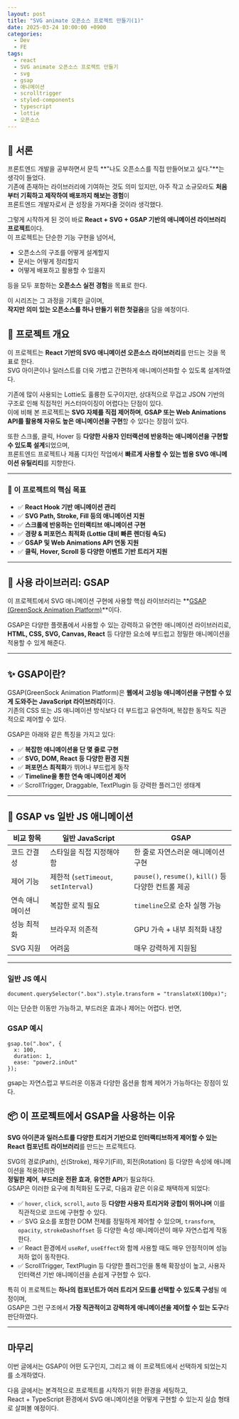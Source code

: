 ```yaml
---
layout: post
title: "SVG animate 오픈소스 프로젝트 만들기(1)"
date: 2025-03-24 10:00:00 +0900
categories:
  - Dev
  - FE
tags:
  - react
  - SVG animate 오픈소스 프로젝트 만들기
  - svg
  - gsap
  - 애니메이션
  - scrolltrigger
  - styled-components
  - typescript
  - lottie
  - 오픈소스
---
```


## 📝 서론

프론트엔드 개발을 공부하면서 문득 **"나도 오픈소스를 직접 만들어보고 싶다."**는 생각이 들었다.  
기존에 존재하는 라이브러리에 기여하는 것도 의미 있지만, 아주 작고 소규모라도 **처음부터 기획하고 제작하여 배포까지 해보는 경험**이  
프론트엔드 개발자로서 큰 성장을 가져다줄 것이라 생각했다.

그렇게 시작하게 된 것이 바로 **React + SVG + GSAP 기반의 애니메이션 라이브러리 프로젝트**이다.  
이 프로젝트는 단순한 기능 구현을 넘어서,  
- 오픈소스의 구조를 어떻게 설계할지  
- 문서는 어떻게 정리할지  
- 어떻게 배포하고 활용할 수 있을지  

등을 모두 포함하는 **오픈소스 실전 경험**을 목표로 한다.

이 시리즈는 그 과정을 기록한 글이며,  
**작지만 의미 있는 오픈소스를 하나 만들기 위한 첫걸음**을 담을 예정이다.  

## 📌 프로젝트 개요

이 프로젝트는 **React 기반의 SVG 애니메이션 오픈소스 라이브러리**를 만드는 것을 목표로 한다.  
SVG 아이콘이나 일러스트를 더욱 가볍고 간편하게 애니메이션화할 수 있도록 설계하였다.

기존에 많이 사용되는 Lottie도 훌륭한 도구이지만, 상대적으로 무겁고 JSON 기반의 구조로 인해 직접적인 커스터마이징이 어렵다는 단점이 있다.  
이에 비해 본 프로젝트는 **SVG 자체를 직접 제어하며**, **GSAP 또는 Web Animations API를 활용해 자유도 높은 애니메이션을 구현**할 수 있다는 장점이 있다.

또한 스크롤, 클릭, Hover 등 **다양한 사용자 인터랙션에 반응하는 애니메이션을 구현할 수 있도록 설계**되었으며,  
프론트엔드 프로젝트나 제품 디자인 작업에서 **빠르게 사용할 수 있는 범용 SVG 애니메이션 유틸리티**를 지향한다.

---

### 🎯 이 프로젝트의 핵심 목표

- ✅ **React Hook 기반 애니메이션 관리**
- ✅ **SVG Path, Stroke, Fill 등의 애니메이션 지원**
- ✅ **스크롤에 반응하는 인터랙티브 애니메이션 구현**
- ✅ **경량 & 퍼포먼스 최적화 (Lottie 대비 빠른 렌더링 속도)**
- ✅ **GSAP 및 Web Animations API 연동 지원**
- ✅ **클릭, Hover, Scroll 등 다양한 이벤트 기반 트리거 지원**

---

## 🧱 사용 라이브러리: GSAP

이 프로젝트에서 SVG 애니메이션 구현에 사용할 핵심 라이브러리는 **[GSAP (GreenSock Animation Platform)](https://greensock.com/gsap/)**이다.

GSAP은 다양한 플랫폼에서 사용할 수 있는 강력하고 유연한 애니메이션 라이브러리로,  
**HTML, CSS, SVG, Canvas, React** 등 다양한 요소에 부드럽고 정밀한 애니메이션을 적용할 수 있게 해준다.

---

## ✨ GSAP이란?

GSAP(GreenSock Animation Platform)은 **웹에서 고성능 애니메이션을 구현할 수 있게 도와주는 JavaScript 라이브러리**이다.  
기존의 CSS 또는 JS 애니메이션 방식보다 더 부드럽고 유연하며, 복잡한 동작도 직관적으로 제어할 수 있다.

GSAP은 아래와 같은 특징을 가지고 있다:

- ✅ **복잡한 애니메이션을 단 몇 줄로 구현**
- ✅ **SVG, DOM, React 등 다양한 환경 지원**
- ✅ **퍼포먼스 최적화**가 뛰어나 부드럽게 동작
- ✅ **Timeline을 통한 연속 애니메이션 제어**
- ✅ ScrollTrigger, Draggable, TextPlugin 등 강력한 플러그인 생태계

---

## 🤔 GSAP vs 일반 JS 애니메이션

| 비교 항목       | 일반 JavaScript                      | GSAP                                                  |
| --------------- | ------------------------------------ | ----------------------------------------------------- |
| 코드 간결성     | 스타일을 직접 지정해야 함            | 한 줄로 자연스러운 애니메이션 구현                    |
| 제어 기능       | 제한적 (`setTimeout`, `setInterval`) | `pause()`, `resume()`, `kill()` 등 다양한 컨트롤 제공 |
| 연속 애니메이션 | 복잡한 로직 필요                     | `timeline`으로 순차 실행 가능                         |
| 성능 최적화     | 브라우저 의존적                      | GPU 가속 + 내부 최적화 내장                           |
| SVG 지원        | 어려움                               | 매우 강력하게 지원됨                                  |

---

### 일반 JS 예시

```tsx
document.querySelector(".box").style.transform = "translateX(100px)";
```
이는 단순한 이동만 가능하고, 부드러운 효과나 제어는 어렵다. 반면, 
### GSAP 예시

```tsx
gsap.to(".box", {
  x: 100,
  duration: 1,
  ease: "power2.inOut"
});
```
gsap는 자연스럽고 부드러운 이동과 다양한 옵션을 함께 제어가 가능하다는 장점이 있다.
## 📦 이 프로젝트에서 GSAP을 사용하는 이유

**SVG 아이콘과 일러스트를 다양한 트리거 기반으로 인터랙티브하게 제어할 수 있는 React 컴포넌트 라이브러리**를 만드는 프로젝트다.

SVG의 경로(Path), 선(Stroke), 채우기(Fill), 회전(Rotation) 등 다양한 속성에 애니메이션을 적용하려면  
**정밀한 제어**, **부드러운 전환 효과**, **유연한 API**가 필요하다.  
GSAP은 이러한 요구에 최적화된 도구로, 다음과 같은 이유로 채택하게 되었다:

- ✅ `hover`, `click`, `scroll`, `auto` 등 **다양한 사용자 트리거와 궁합이 뛰어나며** 이를 직관적으로 코드에 구현할 수 있다.
- ✅ SVG 요소를 포함한 DOM 전체를 정밀하게 제어할 수 있으며, `transform`, `opacity`, `strokeDashoffset` 등 다양한 속성 애니메이션이 매우 자연스럽게 작동한다.
- ✅ React 환경에서 `useRef`, `useEffect`와 함께 사용할 때도 매우 안정적이며 성능 저하 없이 동작한다.
- ✅ ScrollTrigger, TextPlugin 등 다양한 플러그인을 통해 확장성이 높고, 사용자 인터랙션 기반 애니메이션을 손쉽게 구현할 수 있다.

특히 이 프로젝트는 **하나의 컴포넌트가 여러 트리거 모드를 선택할 수 있도록 구성**될 예정이며,  
GSAP은 그런 구조에서 **가장 직관적이고 강력하게 애니메이션을 제어할 수 있는 도구**라 판단하였다.

---
## 마무리
이번 글에서는 GSAP이 어떤 도구인지, 그리고 왜 이 프로젝트에서 선택하게 되었는지를 소개하였다.

다음 글에서는 본격적으로 프로젝트를 시작하기 위한 환경을 세팅하고,  
React + TypeScript 환경에서 SVG 애니메이션을 어떻게 구현할 수 있는지 실습 형태로 살펴볼 예정이다.